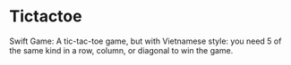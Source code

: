 # Tictactoe
Swift Game: A tic-tac-toe game, but with Vietnamese style: you need 5 of the same kind in a row, column, or diagonal to win the game.
